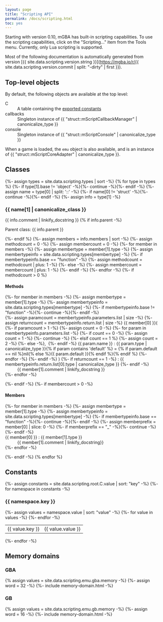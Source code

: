 ```yaml
---
layout: page
title: "Scripting API"
permalink: /docs/scripting.html
toc: yes
---
```

Starting with version 0.10, mGBA has built-in scripting capabilities. To use the scripting capabilities, click on the "Scripting..." item from the Tools menu. Currently, only Lua scripting is supported.

Most of the following documentation is automatically generated from version [{{ site.data.scripting.version.string }}](https://mgba.io/r/{{ site.data.scripting.version.commit | split: "-dirty" | first }}).

## Top-level objects

By default, the following objects are available at the top level:

<dl class="root-scope">
<dt>C</dt>
<dd>A table containing the <a href="#constants">exported constants</a></dd>
<dt>callbacks</dt>
<dd>Singleton instance of {{ "struct::mScriptCallbackManager" | canonicalize_type }}</dd>
<dt>console</dt>
<dd>Singleton instance of {{ "struct::mScriptConsole" | canonicalize_type }}</dd>
</dl>

When a game is loaded, the `emu` object is also available, and is an instance of {{ "struct::mScriptCoreAdapter" | canonicalize_type }}.

## Classes
<section id="section-classes">
{%- assign types = site.data.scripting.types | sort -%}
{% for type in types %}
{%- if type[1].base != 'object' -%}{%- continue -%}{%- endif -%}
{%- assign name = type[0] | split: '::' -%}
{%- if name[0] != 'struct' -%}{%- continue -%}{%- endif -%}
{%- assign info = type[1] -%}
<h3 id="class-{{ name[1] | canonicalize_class }}">{{ name[1] | canonicalize_class }}</h3>
{{ info.comment | linkify_docstring }}
{% if info.parent -%}
<p>Parent class: {{ info.parent }}</p>
{%- endif %}
{%- assign members = info.members | sort -%}
{%- assign methodcount = 0 -%}
{%- assign membercount = 0 -%}
{%- for member in members -%}
	{%- assign membertype = member[1].type -%}
	{%- assign membertypeinfo = site.data.scripting.types[membertype] -%}
	{%- if membertypeinfo.base == "function" -%}
		{%- assign methodcount = methodcount | plus: 1 -%}
	{%- else -%}
		{%- assign membercount = membercount | plus: 1 -%}
	{%- endif -%}
{%- endfor -%}
{%- if methodcount > 0 %}
<h4>Methods</h4>
<dl class="class-method">
{%- for member in members -%}
	{%- assign membertype = member[1].type -%}
	{%- assign membertypeinfo = site.data.scripting.types[membertype] -%}
	{%- if membertypeinfo.base != "function" -%}{%- continue -%}{%- endif -%}
<dt id="method-{{ name[1] | canonicalize_class}}.{{ member[0] }}">
	{%- assign paramcount = membertypeinfo.parameters.list | size -%}
	{%- assign returncount = membertypeinfo.return.list | size -%}
	{{ member[0] }}<span class="function-parameters">(
	{%- if paramcount > 1 -%}
		{%- assign count = 0 -%}
		{%- for param in membertypeinfo.parameters.list -%}
			{%- if count == 0 -%}
				{%- assign count = 1 -%}
				{%- continue -%}
			{%- elsif count == 1 %}
				{%- assign count = 2 -%}
			{%- else -%},&nbsp;
			{%- endif -%}
	<span class="function-parameter">{{ param.name }} : {{ param.type | canonicalize_type }}{% if param contains 'default' %} = {% if param.default == nil %}nil{% else %}{{ param.default }}{% endif %}{% endif %}</span>
		{%- endfor -%}
	{%- endif -%}
	)</span>
	{%- if returncount == 1 -%}
	<span class="function-return">: {{ membertypeinfo.return.list[0].type | canonicalize_type }}</span>
	{%- endif -%}
</dt>
<dd>
{{ member[1].comment | linkify_docstring }}
</dd>
{%- endfor -%}
</dl>
{%- endif -%}
{%- if membercount > 0 -%}
<h4>Members</h4>
<dl class="class-member">
{%- for member in members -%}
{%- assign membertype = member[1].type -%}
{%- assign membertypeinfo = site.data.scripting.types[membertype] -%}
{%- if membertypeinfo.base == "function" -%}{%- continue -%}{%- endif -%}
{%- assign memberprefix = member[0] | slice: 0 -%}
{%- if memberprefix == "_" -%}{%- continue -%}{%- endif -%}
<dt id="member-{{ name[1] | canonicalize_class}}.{{ member[0] }}">{{ member[0] }} : {{ member[1].type }}</dt>
<dd>
{{ member[1].comment | linkify_docstring}}
</dd>
{%- endfor -%}
</dl>
{%- endif -%}
{% endfor %}
</section>

## Constants

<section id="section-constants">
{%- assign constants = site.data.scripting.root.C.value | sort: "key" -%}
{%- for namespace in constants -%}
<div>
<h3 id="constant-{{ namespace.key }}">{{ namespace.key }}</h3>
<table class="scripting-constants">
{%- assign values = namespace.value | sort: "value" -%}
{%- for value in values -%}
  <tr>
    <td class="constant-name">{{ value.key }}</td>
    <td class="constant-value">{{ value.value }}</td>
  </tr>
{%- endfor -%}
</table>
</div>
{%- endfor -%}
</section>

## Memory domains

<section id="section-memdomains">
<div>
<h3>GBA</h3>
{% assign values = site.data.scripting.emu.gba.memory -%}
{%- assign word = 32 -%}
{%- include memory-domain.html -%}
</div>
<div>
<h3>GB</h3>
{% assign values = site.data.scripting.emu.gb.memory -%}
{%- assign word = 16 -%}
{%- include memory-domain.html -%}
</div>
</section>
